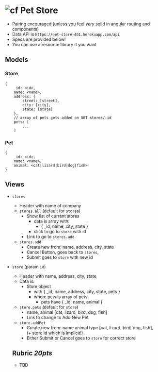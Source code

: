 ![cf](http://i.imgur.com/7v5ASc8.png) Pet Store
===

* Pairing encouraged (unless you feel _very_ solid in angular routing and components)
* Data API is `https://pet-store-401.herokuapp.com/api`
* Specs are provided below!
* You can use a resource library if you want

## Models

### Store

```
{ 
    _id: <id>,
    name: <name>,
    address: {
        street: [street],
        city: [city],
        state: [state]
    },
    // array of pets gets added on GET stores/:id
    pets: [
        ...
    ]
```

### Pet

```
{ 
    _id: <id>,
    name: <name>,
    animal: <cat|lizard|bird|dog|fish>
}
```

## Views

* `stores`
    * Header with name of company
    * `stores.all` (default for `stores`)
        * Show list of current stores
            * data is array with:
                * { _id, name, city, state }
            * click to go to `store` with id
        * Link to go to `stores.add`
    * `stores.add`
        * Create new from: name, address, city, state
        * Cancel Button, goes back to `stores`, 
        * Submit goes to `store` with new id
* `store` (param `id`)
    * Header with name, address, city, state
    * Data is:
        * Store object 
            * with { _id, name, address, city, state, pets }
            * where pets is array of pets
                * pets have { _id, name, animal }
    * `store.pets` (default for `store`)
        * name, animal [cat, lizard, bird, dog, fish]
        * Link to change to Add New Pet
    * `store.addPet`
        * Create new from: name
            animal type [cat, lizard, bird, dog, fish],
            (+ store id which is implicit!)
        * Either Submit or Cancel goes to `store` for correct store
  
  
  ## Rubric *20pts*
  
  * TBD
